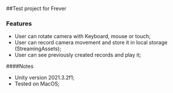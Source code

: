 ##Test project for Frever

### Features

- User can rotate camera with Keyboard, mouse or touch;
- User can record camera movement and store it in local storage (StreamingAssets);
- User can see previously created records and play it;

####Notes
- Unity version 2021.3.2f1;
- Tested on MacOS;